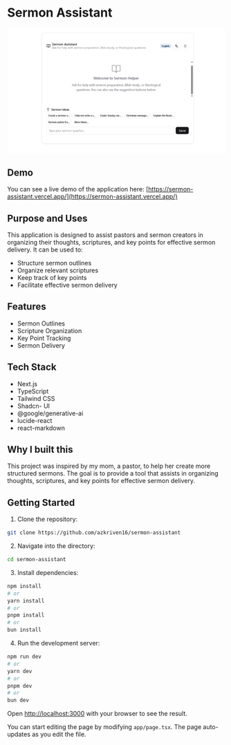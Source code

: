 # Sermon Assistant

![Screenshot](/public/screenshot.png)

## Demo

You can see a live demo of the application here: [https://sermon-assistant.vercel.app/](https://sermon-assistant.vercel.app/)



## Purpose and Uses

This application is designed to assist pastors and sermon creators in organizing their thoughts, scriptures, and key points for effective sermon delivery. It can be used to:

- Structure sermon outlines
- Organize relevant scriptures
- Keep track of key points
- Facilitate effective sermon delivery

## Features

- Sermon Outlines
- Scripture Organization
- Key Point Tracking
- Sermon Delivery

## Tech Stack

- Next.js
- TypeScript
- Tailwind CSS
- Shadcn- UI
- @google/generative-ai
- lucide-react
- react-markdown

## Why I built this

This project was inspired by my mom, a pastor, to help her create more structured sermons. The goal is to provide a tool that assists in organizing thoughts, scriptures, and key points for effective sermon delivery.

## Getting Started

1. Clone the repository:

```bash
git clone https://github.com/azkriven16/sermon-assistant
```

2. Navigate into the directory:

```bash
cd sermon-assistant
```

3. Install dependencies:

```bash
npm install
# or
yarn install
# or
pnpm install
# or
bun install
```

4. Run the development server:

```bash
npm run dev
# or
yarn dev
# or
pnpm dev
# or
bun dev
```

Open [http://localhost:3000](http://localhost:3000) with your browser to see the result.

You can start editing the page by modifying `app/page.tsx`. The page auto-updates as you edit the file.

